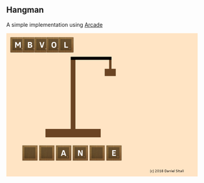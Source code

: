 
## Hangman
A simple implementation using [Arcade](https://github.com/pvcraven/arcade)


![Screenshot](hangman.PNG)

